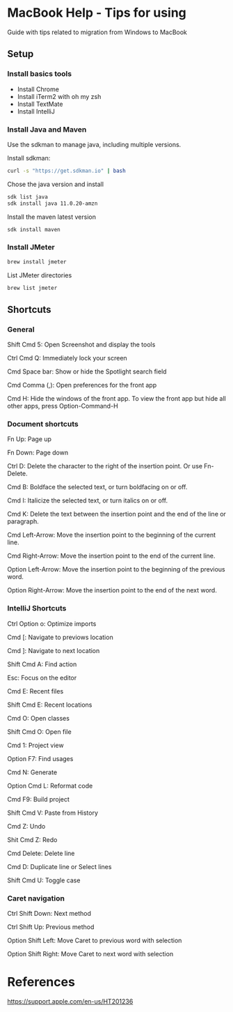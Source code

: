 # MacBook Help - Tips for using

Guide with tips related to migration from Windows to MacBook

## Setup

### Install basics tools

- Install Chrome
- Install iTerm2 with oh my zsh
- Install TextMate
- Install IntelliJ

### Install Java and Maven

Use the sdkman to manage java, including multiple versions.

Install sdkman:
```sh
curl -s "https://get.sdkman.io" | bash
```

Chose the java version and install
```sh
sdk list java
sdk install java 11.0.20-amzn
```

Install the maven latest version
```sh
sdk install maven
```

### Install JMeter
```sh
brew install jmeter
```

List JMeter directories
```sh
brew list jmeter
```

## Shortcuts

### General

Shift Cmd 5: Open Screenshot and display the tools

Ctrl Cmd Q: Immediately lock your screen

Cmd Space bar: Show or hide the Spotlight search field

Cmd Comma (,): Open preferences for the front app

Cmd H: Hide the windows of the front app. To view the front app but hide all other apps, press Option-Command-H

### Document shortcuts

Fn Up: Page up

Fn Down: Page down

Ctrl D: Delete the character to the right of the insertion point. Or use Fn-Delete.

Cmd B: Boldface the selected text, or turn boldfacing on or off. 

Cmd I: Italicize the selected text, or turn italics on or off.

Cmd K: Delete the text between the insertion point and the end of the line or paragraph.

Cmd Left-Arrow: Move the insertion point to the beginning of the current line.

Cmd Right-Arrow: Move the insertion point to the end of the current line.

Option Left-Arrow: Move the insertion point to the beginning of the previous word.

Option Right-Arrow: Move the insertion point to the end of the next word.

### IntelliJ Shortcuts

Ctrl Option o: Optimize imports

Cmd [: Navigate to previows location 

Cmd ]: Navigate to next location 

Shift Cmd A: Find action

Esc: Focus on the editor

Cmd E: Recent files

Shift Cmd E: Recent locations

Cmd O: Open classes

Shift Cmd O: Open file

Cmd 1: Project view

Option F7: Find usages

Cmd N: Generate

Option Cmd L: Reformat code

Cmd F9: Build project

Shift Cmd V: Paste from History

Cmd Z: Undo

Shit Cmd Z: Redo

Cmd Delete: Delete line

Cmd D: Duplicate line or Select	lines

Shift Cmd U: Toggle case

### Caret navigation

Ctrl Shift Down: Next method

Ctrl Shift Up: Previous method

Option Shift Left: Move Caret to previous word with selection

Option Shift Right: Move Caret to next word with selection

# References 

https://support.apple.com/en-us/HT201236







